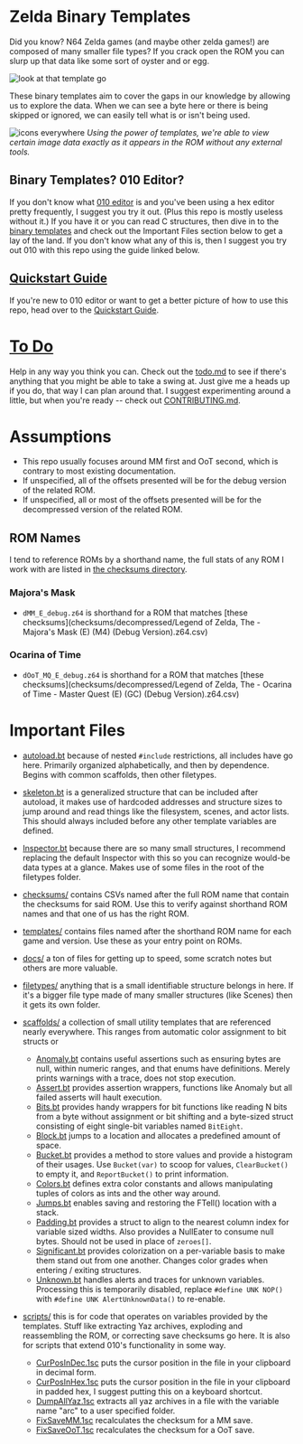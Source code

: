 # Zelda Binary Templates
Did you know? N64 Zelda games (and maybe other zelda games!) are composed of many smaller file types?
If you crack open the ROM you can slurp up that data like some sort of oyster and or egg.

![look at that template go](http://i.imgur.com/i27WJvD.png)

These binary templates aim to cover the gaps in our knowledge by allowing us to explore the data.
When we can see a byte here or there is being skipped or ignored, we can easily tell what is or isn't being used.

![icons everywhere](https://i.imgur.com/JuCNQIi.gif)
_Using the power of templates, we're able to view certain image data exactly as it appears in the ROM without any external tools._

## Binary Templates? 010 Editor?
If you don't know what [010 editor](http://www.sweetscape.com/010editor/) is and you've been using a hex editor pretty frequently,
I suggest you try it out. (Plus this repo is mostly useless without it.) If you have it or you can read C structures,
then dive in to the [binary templates](http://www.sweetscape.com/010editor/templates.html) and check out the Important Files section below to get a lay of the land.
If you don't know what any of this is, then I suggest you try out 010 with this repo using the guide linked below.

## [Quickstart Guide](docs/quickstart_guide.md)
If you're new to 010 editor or want to get a better picture of how to use this repo, head over to the [Quickstart Guide](docs/quickstart_guide.md).

# [To Do](todo.md)
Help in any way you think you can. Check out the [todo.md](todo.md) to see if there's anything that you might be able to take a swing at. Just give me a heads up if you do, that way I can plan around that. I suggest experimenting around a little, but when you're ready -- check out [CONTRIBUTING.md](CONTRIBUTING.md).

# Assumptions
* This repo usually focuses around MM first and OoT second, which is contrary to most existing documentation.
* If unspecified, all of the offsets presented will be for the debug version of the related ROM.
* If unspecified, all or most of the offsets presented will be for the decompressed version of the related ROM.

## ROM Names
I tend to reference ROMs by a shorthand name, the full stats of any ROM I work with are listed in [the checksums directory](checksums/).

### Majora's Mask
* `dMM_E_debug.z64` is shorthand for a ROM that matches [these checksums](checksums/decompressed/Legend of Zelda, The - Majora's Mask (E) (M4) (Debug Version).z64.csv)

### Ocarina of Time
* `dOoT_MQ_E_debug.z64` is shorthand for a ROM that matches [these checksums](checksums/decompressed/Legend of Zelda, The - Ocarina of Time - Master Quest (E) (GC) (Debug Version).z64.csv)

# Important Files
* [autoload.bt](autoload.bt) because of nested `#include` restrictions, all includes have go here. Primarily organized alphabetically, and then by dependence. Begins with common scaffolds, then other filetypes.
* [skeleton.bt](skeleton.bt) is a generalized structure that can be included after autoload, it makes use of hardcoded addresses and structure sizes to jump around and read things like the filesystem, scenes, and actor lists. This should always included before any other template variables are defined.
* [Inspector.bt](Inspector.bt) because there are so many small structures, I recommend replacing the default Inspector with this so you can recognize would-be data types at a glance. Makes use of some files in the root of the filetypes folder.

* [checksums/](checksums/) contains CSVs named after the full ROM name that contain the checksums for said ROM. Use this to verify against shorthand ROM names and that one of us has the right ROM.
* [templates/](templates/) contains files named after the shorthand ROM name for each game and version. Use these as your entry point on ROMs.
* [docs/](docs/) a ton of files for getting up to speed, some scratch notes but others are more valuable.
* [filetypes/](filetypes/) anything that is a small identifiable structure belongs in here. If it's a bigger file type made of many smaller structures (like Scenes) then it gets its own folder.
* [scaffolds/](scaffolds/) a collection of small utility templates that are referenced nearly everywhere. This ranges from automatic color assignment to bit structs or 
	* [Anomaly.bt](scaffolds/Anomaly.bt) contains useful assertions such as ensuring bytes are null, within numeric ranges, and that enums have definitions. Merely prints warnings with a trace, does not stop execution.
	* [Assert.bt](scaffolds/Assert.bt) provides assertion wrappers, functions like Anomaly but all failed asserts will hault execution.
	* [Bits.bt](scaffolds/Bits.bt) provides handy wrappers for bit functions like reading N bits from a byte without assignment or bit shifting and a byte-sized struct consisting of eight single-bit variables named `BitEight`.
	* [Block.bt](scaffolds/Block.bt) jumps to a location and allocates a predefined amount of space.
	* [Bucket.bt](scaffolds/Bucket.bt) provides a method to store values and provide a histogram of their usages. Use `Bucket(var)` to scoop for values, `ClearBucket()` to empty it, and `ReportBucket()` to print information.
	* [Colors.bt](scaffolds/Colors.bt) defines extra color constants and allows manipulating tuples of colors as ints and the other way around.
	* [Jumps.bt](scaffolds/Jumps.bt) enables saving and restoring the FTell() location with a stack.
	* [Padding.bt](scaffolds/Padding.bt) provides a struct to align to the nearest column index for variable sized widths. Also provides a NullEater to consume null bytes. Should not be used in place of `zeroes[]`.
	* [Significant.bt](scaffolds/Significant.bt) provides colorization on a per-variable basis to make them stand out from one another. Changes color grades when entering / exiting structures.
	* [Unknown.bt](scaffolds/Unknown.bt) handles alerts and traces for unknown variables. Processing this is temporarily disabled, replace `#define UNK NOP()` with `#define UNK AlertUnknownData()` to re-enable.
* [scripts/](scripts/) this is for code that operates on variables provided by the templates. Stuff like extracting Yaz archives, exploding and reassembling the ROM, or correcting save checksums go here. It is also for scripts that extend 010's functionality in some way.
	* [CurPosInDec.1sc](scaffolds/CurPosInDec.1sc) puts the cursor position in the file in your clipboard in decimal form.
	* [CurPosInHex.1sc](scaffolds/CurPosInHex.1sc) puts the cursor position in the file in your clipboard in padded hex, I suggest putting this on a keyboard shortcut.
	* [DumpAllYaz.1sc](scaffolds/DumpAllYaz.1sc) extracts all yaz archives in a file with the variable name "arc" to a user specified folder.
	* [FixSaveMM.1sc](scaffolds/FixSaveMM.1sc) recalculates the checksum for a MM save.
	* [FixSaveOoT.1sc](scaffolds/FixSaveOoT.1sc) recalculates the checksum for a OoT save.
